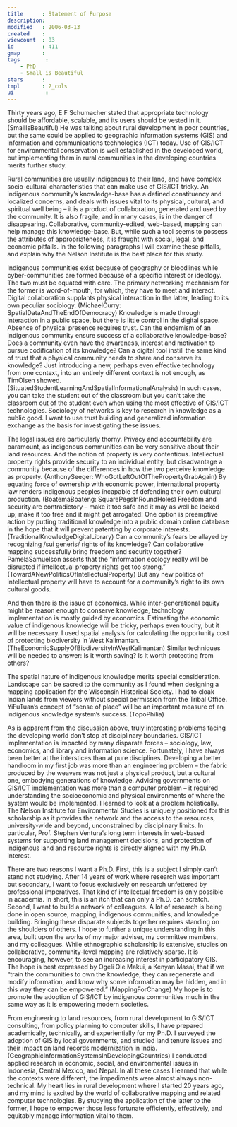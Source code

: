 ```yaml
---
title      : Statement of Purpose
description: 
modified   : 2006-03-13
created    : 
viewcount  : 83
id         : 411
gmap       : 
tags        :
    - PhD
    - Small is Beautiful
stars      : 
tmpl       : 2_cols
ui			: 
---
```


Thirty years ago, E F Schumacher stated that appropriate technology should be affordable, scalable, and its users should be vested in it. (SmallIsBeautiful)  He was talking about rural development in poor countries, but the same could be applied to geographic information systems (GIS) and information and communications technologies (ICT) today. Use of GIS/ICT for environmental conservation is well established in the developed world, but implementing them in rural communities in the developing countries merits further study.

Rural communities are usually indigenous to their land, and have complex socio-cultural characteristics that can make use of GIS/ICT tricky. An indigenous community’s knowledge-base has a defined constituency and localized concerns, and deals with issues vital to its physical, cultural, and spiritual well being – it is a product of collaboration, generated and used by the community. It is also fragile, and in many cases, is in the danger of disappearing. Collaborative, community-edited, web-based, mapping can help manage this knowledge-base. But, while such a tool seems to possess the attributes of appropriateness, it is fraught with social, legal, and economic pitfalls. In the following paragraphs I will examine these pitfalls, and explain why the Nelson Institute is the best place for this study.

Indigenous communities exist because of geography or bloodlines while cyber-communities are formed because of a specific interest or ideology. The two must be equated with care. The primary networking mechanism for the former is word-of-mouth, for which, they have to meet and interact. Digital collaboration supplants physical interaction in the latter, leading to its own peculiar sociology. (MichaelCurry: SpatialDataAndTheEndOfDemocracy)  Knowledge is made through interaction in a public space, but there is little control in the digital space. Absence of physical presence requires trust. Can the endemism of an indigenous community ensure success of a collaborative knowledge-base? Does a community even have the awareness, interest and motivation to pursue codification of its knowledge? Can a digital tool instill the same kind of trust that a physical community needs to share and conserve its knowledge? Just introducing a new, perhaps even effective technology from one context, into an entirely different context is not enough, as TimOlsen showed. (SituatedStudentLearningAndSpatialInformationalAnalysis)  In such cases, you can take the student out of the classroom but you can’t take the classroom out of the student even when using the most effective of GIS/ICT technologies. Sociology of networks is key to research in knowledge as a public good. I want to use trust building and generalized information exchange as the basis for investigating these issues.

The legal issues are particularly thorny. Privacy and accountability are paramount, as indigenous communities can be very sensitive about their land resources. And the notion of property is very contentious. Intellectual property rights provide security to an individual entity, but disadvantage a community because of the differences in how the two perceive knowledge as property. (AnthonySeeger: WhoGotLeftOutOfThePropertyGrabAgain)  By equating force of ownership with economic power, international property law renders indigenous peoples incapable of defending their own cultural production. (BoatemaBoateng: SquarePegsInRoundHoles)  Freedom and security are contradictory – make it too safe and it may as well be locked up; make it too free and it might get arrogated! One option is preemptive action by putting traditional knowledge into a public domain online database in the hope that it will prevent patenting by corporate interests. (TraditionalKnowledgeDigitalLibrary)  Can a community’s fears be allayed by recognizing /sui generis/ rights of its knowledge? Can collaborative mapping successfully bring freedom and security together? PamelaSamuelson asserts that the “information ecology really will be disrupted if intellectual property rights get too strong.” (TowardANewPoliticsOfIntellectualProperty)  But any new politics of intellectual property will have to account for a community’s right to its own cultural goods.

And then there is the issue of economics. While inter-generational equity might be reason enough to conserve knowledge, technology implementation is mostly guided by economics. Estimating the economic value of indigenous knowledge will be tricky, perhaps even touchy, but it will be necessary. I used spatial analysis for calculating the opportunity cost of protecting biodiversity in West Kalimantan. (TheEconomicSupplyOfBiodiversityInWestKalimantan)  Similar techniques will be needed to answer: Is it worth saving? Is it worth protecting from others?

The spatial nature of indigenous knowledge merits special consideration. Landscape can be sacred to the community as I found when designing a mapping application for the Wisconsin Historical Society. I had to cloak Indian lands from viewers without special permission from the Tribal Office. YiFuTuan’s concept of “sense of place” will be an important measure of an indigenous knowledge system’s success. (TopoPhilia)

As is apparent from the discussion above, truly interesting problems facing the developing world don’t stop at disciplinary boundaries. GIS/ICT implementation is impacted by many disparate forces – sociology, law, economics, and library and information science. Fortunately, I have always been better at the interstices than at pure disciplines. Developing a better handloom in my first job was more than an engineering problem – the fabric produced by the weavers was not just a physical product, but a cultural one, embodying generations of knowledge. Advising governments on GIS/ICT implementation was more than a computer problem – it required understanding the socioeconomic and physical environments of where the system would be implemented. I learned to look at a problem holistically. The Nelson Institute for Environmental Studies is uniquely positioned for this scholarship as it provides the network and the access to the resources, university-wide and beyond, unconstrained by disciplinary limits. In particular, Prof. Stephen Ventura’s long term interests in web-based systems for supporting land management decisions, and protection of indigenous land and resource rights is directly aligned with my Ph.D. interest.

There are two reasons I want a Ph.D. First, this is a subject I simply can’t stand not studying. After 14 years of work where research was important but secondary, I want to focus exclusively on research unfettered by professional imperatives. That kind of intellectual freedom is only possible in academia. In short, this is an itch that can only a Ph.D. can scratch. Second, I want to build a network of colleagues. A lot of research is being done in open source, mapping, indigenous communities, and knowledge building. Bringing these disparate subjects together requires standing on the shoulders of others. I hope to further a unique understanding in this area, built upon the works of my major adviser, my committee members, and my colleagues. While ethnographic scholarship is extensive, studies on collaborative, community-level mapping are relatively sparse. It is encouraging, however, to see an increasing interest in participatory GIS. The hope is best expressed by Ogeli Ole Makui, a Kenyan Masai, that if we “train the communities to own the knowledge, they can regenerate and modify information, and know why some information may be hidden, and in this way they can be empowered.” (MappingForChange)  My hope is to promote the adoption of GIS/ICT by indigenous communities much in the same way as it is empowering modern societies.

From engineering to land resources, from rural development to GIS/ICT consulting, from policy planning to computer skills, I have prepared academically, technically, and experientially for my Ph.D. I surveyed the adoption of GIS by local governments, and studied land tenure issues and their impact on land records modernization in India. (GeographicInformationSystemsInDevelopingCountries)  I conducted applied research in economic, social, and environmental issues in Indonesia, Central Mexico, and Nepal. In all these cases I learned that while the contexts were different, the impediments were almost always non-technical. My heart lies in rural development where I started 20 years ago, and my mind is excited by the world of collaborative mapping and related computer technologies. By studying the application of the latter to the former, I hope to empower those less fortunate efficiently, effectively, and equitably manage information vital to them.


